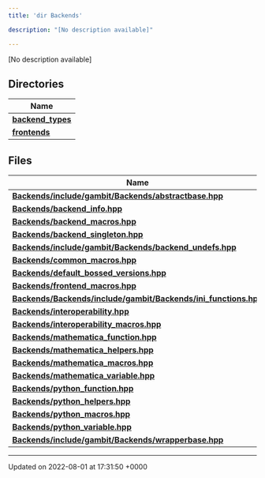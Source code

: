 ```yaml
---
title: 'dir Backends'

description: "[No description available]"

---
```







[No description available]

## Directories

| Name           |
| -------------- |
| **[backend_types](/documentation/code/gambit_sphinxfiles/dir_adaf5b9f3522268d0722b5bf192fb62e/#dir-backend-types)**  |
| **[frontends](/documentation/code/gambit_sphinxfiles/dir_c6faa5d145e7be4b4543e56b2cb9e577/#dir-frontends)**  |

## Files

| Name           |
| -------------- |
| **[Backends/include/gambit/Backends/abstractbase.hpp](/documentation/code/gambit_sphinxfiles/include_2gambit_2backends_2abstractbase_8hpp/#file-include/gambit/backends/abstractbase.hpp)**  |
| **[Backends/backend_info.hpp](/documentation/code/gambit_sphinxfiles/backend__info_8hpp/#file-backend-info.hpp)**  |
| **[Backends/backend_macros.hpp](/documentation/code/gambit_sphinxfiles/backend__macros_8hpp/#file-backend-macros.hpp)**  |
| **[Backends/backend_singleton.hpp](/documentation/code/gambit_sphinxfiles/backend__singleton_8hpp/#file-backend-singleton.hpp)**  |
| **[Backends/include/gambit/Backends/backend_undefs.hpp](/documentation/code/gambit_sphinxfiles/include_2gambit_2backends_2backend__undefs_8hpp/#file-include/gambit/backends/backend-undefs.hpp)**  |
| **[Backends/common_macros.hpp](/documentation/code/gambit_sphinxfiles/common__macros_8hpp/#file-common-macros.hpp)**  |
| **[Backends/default_bossed_versions.hpp](/documentation/code/gambit_sphinxfiles/default__bossed__versions_8hpp/#file-default-bossed-versions.hpp)**  |
| **[Backends/frontend_macros.hpp](/documentation/code/gambit_sphinxfiles/frontend__macros_8hpp/#file-frontend-macros.hpp)**  |
| **[Backends/Backends/include/gambit/Backends/ini_functions.hpp](/documentation/code/gambit_sphinxfiles/backends_2include_2gambit_2backends_2ini__functions_8hpp/#file-backends/include/gambit/backends/ini-functions.hpp)**  |
| **[Backends/interoperability.hpp](/documentation/code/gambit_sphinxfiles/interoperability_8hpp/#file-interoperability.hpp)**  |
| **[Backends/interoperability_macros.hpp](/documentation/code/gambit_sphinxfiles/interoperability__macros_8hpp/#file-interoperability-macros.hpp)**  |
| **[Backends/mathematica_function.hpp](/documentation/code/gambit_sphinxfiles/mathematica__function_8hpp/#file-mathematica-function.hpp)**  |
| **[Backends/mathematica_helpers.hpp](/documentation/code/gambit_sphinxfiles/mathematica__helpers_8hpp/#file-mathematica-helpers.hpp)**  |
| **[Backends/mathematica_macros.hpp](/documentation/code/gambit_sphinxfiles/mathematica__macros_8hpp/#file-mathematica-macros.hpp)**  |
| **[Backends/mathematica_variable.hpp](/documentation/code/gambit_sphinxfiles/mathematica__variable_8hpp/#file-mathematica-variable.hpp)**  |
| **[Backends/python_function.hpp](/documentation/code/gambit_sphinxfiles/python__function_8hpp/#file-python-function.hpp)**  |
| **[Backends/python_helpers.hpp](/documentation/code/gambit_sphinxfiles/python__helpers_8hpp/#file-python-helpers.hpp)**  |
| **[Backends/python_macros.hpp](/documentation/code/gambit_sphinxfiles/python__macros_8hpp/#file-python-macros.hpp)**  |
| **[Backends/python_variable.hpp](/documentation/code/gambit_sphinxfiles/python__variable_8hpp/#file-python-variable.hpp)**  |
| **[Backends/include/gambit/Backends/wrapperbase.hpp](/documentation/code/gambit_sphinxfiles/include_2gambit_2backends_2wrapperbase_8hpp/#file-include/gambit/backends/wrapperbase.hpp)**  |






-------------------------------

Updated on 2022-08-01 at 17:31:50 +0000
